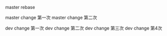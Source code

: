 master rebase

master change 第一次
master change 第二次

dev change 第一次
dev change 第二次
dev change 第三次
dev change 第4次
